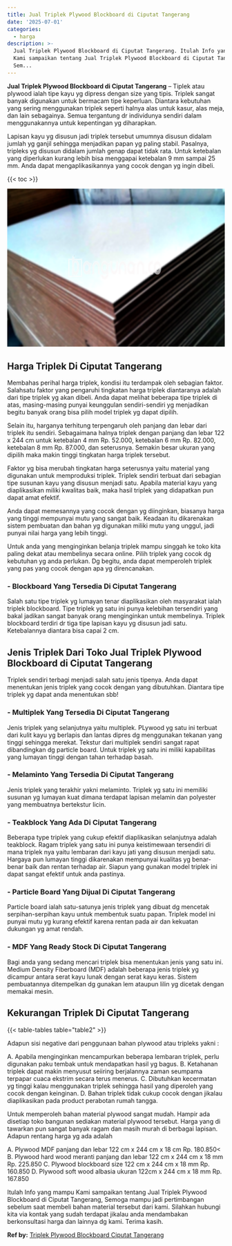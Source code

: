```yaml
---
title: Jual Triplek Plywood Blockboard di Ciputat Tangerang
date: '2025-07-01'
categories:
  - harga
description: >-
  Jual Triplek Plywood Blockboard di Ciputat Tangerang. Itulah Info yang mampu
  Kami sampaikan tentang Jual Triplek Plywood Blockboard di Ciputat Tangerang,
  Sem...
---
```


**Jual Triplek Plywood Blockboard di Ciputat Tangerang** – Tiplek atau plywood ialah tipe kayu yg dipress dengan size yang tipis. Triplek sangat banyak digunakan untuk bermacam tipe keperluan. Diantara kebutuhan yang sering menggunakan triplek seperti halnya alas untuk kasur, alas meja, dan lain sebagainya. Semua tergantung dr individunya sendiri dalam menggunakannya untuk kepentingan yg diharapkan.

Lapisan kayu yg disusun jadi triplek tersebut umumnya disusun didalam jumlah yg ganjil sehingga menjadikan papan yg paling stabil. Pasalnya, tripleks yg disusun didalam jumlah genap dapat tidak rata. Untuk ketebalan yang diperlukan kurang lebih bisa menggapai ketebalan 9 mm sampai 25 mm. Anda dapat mengaplikasikannya yang cocok dengan yg ingin dibeli.

{{< toc >}}

![Jual Triplek Plywood Blockboard di Ciputat Tangerang](/images/jual-triplek-murah-37.png)

## Harga Triplek Di Ciputat Tangerang

Membahas perihal harga triplek, kondisi itu terdampak oleh sebagian faktor. Salahsatu faktor yang pengaruhi tingkatan harga triplek diantaranya adalah dari tipe triplek yg akan dibeli. Anda dapat melihat beberapa tipe triplek di atas, masing-masing punyai keunggulan sendiri-sendiri yg menjadikan begitu banyak orang bisa pilih model triplek yg dapat dipilih.

Selain itu, harganya terhitung terpengaruh oleh panjang dan lebar dari triplek itu sendiri. Sebagaimana halnya triplek dengan panjang dan lebar 122 x 244 cm untuk ketebalan 4 mm Rp. 52.000, ketebalan 6 mm Rp. 82.000, ketebalan 8 mm Rp. 87.000, dan seterusnya. Semakin besar ukuran yang dipilih maka makin tinggi tingkatan harga triplek tersebut.

Faktor yg bisa merubah tingkatan harga seterusnya yaitu material yang digunakan untuk memproduksi triplek. Triplek sendiri terbuat dari sebagian tipe susunan kayu yang disusun menjadi satu. Apabila material kayu yang diaplikasikan miliki kwalitas baik, maka hasil triplek yang didapatkan pun dapat amat efektif.

Anda dapat memesannya yang cocok dengan yg diinginkan, biasanya harga yang tinggi mempunyai mutu yang sangat baik. Keadaan itu dikarenakan sistem pembuatan dan bahan yg digunakan miliki mutu yang unggul, jadi punyai nilai harga yang lebih tinggi.

Untuk anda yang menginginkan belanja triplek mampu singgah ke toko kita paling dekat atau membelinya secara online. Pilih triplek yang cocok dg kebutuhan yg anda perlukan. Dg begitu, anda dapat memperoleh triplek yang pas yang cocok dengan apa yg direncanakan.

### \- Blockboard Yang Tersedia Di Ciputat Tangerang

Salah satu tipe triplek yg lumayan tenar diaplikasikan oleh masyarakat ialah triplek blockboard. Tipe triplek yg satu ini punya kelebihan tersendiri yang bakal jadikan sangat banyak orang menginginkan untuk membelinya. Triplek blockboard terdiri dr tiga tipe lapisan kayu yg disusun jadi satu. Ketebalannya diantara bisa capai 2 cm.

## Jenis Triplek Dari Toko Jual Triplek Plywood Blockboard di Ciputat Tangerang

Triplek sendiri terbagi menjadi salah satu jenis tipenya. Anda dapat menentukan jenis triplek yang cocok dengan yang dibutuhkan. Diantara tipe triplek yg dapat anda menentukan sbb!

### \- Multiplek Yang Tersedia Di Ciputat Tangerang

Jenis triplek yang selanjutnya yaitu multiplek. PLywood yg satu ini terbuat dari kulit kayu yg berlapis dan lantas dipres dg menggunakan tekanan yang tinggi sehingga merekat. Tekstur dari multiplek sendiri sangat rapat dibandingkan dg particle board. Untuk triplek yg satu ini miliki kapabilitas yang lumayan tinggi dengan tahan terhadap basah.

### \- Melaminto Yang Tersedia Di Ciputat Tangerang

Jenis triplek yang terakhir yakni melaminto. Triplek yg satu ini memiliki susunan yg lumayan kuat dimana terdapat lapisan melamin dan polyester yang membuatnya bertekstur licin.

### \- Teakblock Yang Ada Di Ciputat Tangerang

Beberapa type triplek yang cukup efektif diaplikasikan selanjutnya adalah teakblock. Ragam triplek yang satu ini punya keistimewaan tersendiri di mana triplek nya yaitu lembaran dari kayu jati yang disusun menjadi satu. Hargaya pun lumayan tinggi dikarenakan mempunyai kualitas yg benar-benar baik dan rentan terhadap air. Siapun yang gunakan model triplek ini dapat sangat efektif untuk anda pastinya.

### \- Particle Board Yang Dijual Di Ciputat Tangerang

Particle board ialah satu-satunya jenis triplek yang dibuat dg mencetak serpihan-serpihan kayu untuk membentuk suatu papan. Triplek model ini punyai mutu yg kurang efektif karena rentan pada air dan kekuatan dukungan yg amat rendah.

### \- MDF Yang Ready Stock Di Ciputat Tangerang

Bagi anda yang sedang mencari triplek bisa menentukan jenis yang satu ini. Medium Density Fiberboard (MDF) adalah beberapa jenis triplek yg dicampur antara serat kayu lunak dengan serat kayu keras. Sistem pembuatannya ditempelkan dg gunakan lem ataupun lilin yg dicetak dengan memakai mesin.

## Kekurangan Triplek Di Ciputat Tangerang

{{< table-tables table="table2" >}}

Adapun sisi negative dari penggunaan bahan plywood atau tripleks yakni :

A. Apabila menginginkan mencampurkan beberapa lembaran triplek, perlu digunakan paku tembak untuk mendapatkan hasil yg bagus. B. Ketahanan triplek dapat makin menyusut seiiring berjalannya zaman seumpama terpapar cuaca ekstrim secara terus menerus. C. Dibutuhkan kecermatan yg tinggi kalau menggunakan triplek sehingga hasil yang diperoleh yang cocok dengan keinginan. D. Bahan triplek tidak cukup cocok dengan jikalau diaplikasikan pada product perabotan rumah tangga.

Untuk memperoleh bahan material plywood sangat mudah. Hampir ada disetiap toko bangunan sediakan material plywood tersebut. Harga yang di tawarkan pun sangat banyak ragam dan masih murah di berbagai lapisan. Adapun rentang harga yg ada adalah

A. Plywood MDF panjang dan lebar 122 cm x 244 cm x 18 cm Rp. 180.850< B. Plywood hard wood meranti panjang dan lebar 122 cm x 244 cm x 18 mm Rp. 225.850 C. Plywood blockboard size 122 cm x 244 cm x 18 mm Rp. 160.850 D. Plywood soft wood albasia ukuran 122cm x 244 cm x 18 mm Rp. 167.850

Itulah Info yang mampu Kami sampaikan tentang Jual Triplek Plywood Blockboard di Ciputat Tangerang, Semoga mampu jadi pertimbangan sebelum saat membeli bahan material tersebut dari kami. Silahkan hubungi kita via kontak yang sudah terdapat jikalau anda mendambakan berkonsultasi harga dan lainnya dg kami. Terima kasih.

**Ref by:** [Triplek Plywood Blockboard Ciputat Tangerang](https://id.wikipedia.org/wiki/Triplek)
